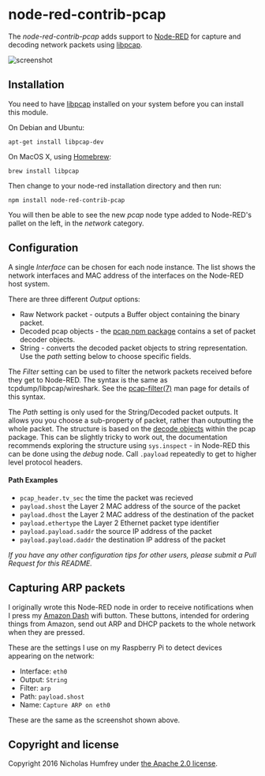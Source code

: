 node-red-contrib-pcap
=====================

The *node-red-contrib-pcap* adds support to [Node-RED] for capture and decoding network packets using [libpcap].

![screenshot](https://github.com/njh/node-red-contrib-pcap/raw/master/screenshot.png)


Installation
------------

You need to have [libpcap] installed on your system before you can install this module.

On Debian and Ubuntu:

    apt-get install libpcap-dev

On MacOS X, using [Homebrew]:

    brew install libpcap

Then change to your node-red installation directory and then run:

    npm install node-red-contrib-pcap

You will then be able to see the new _pcap_ node type added to Node-RED's pallet on the left, in the _network_ category.


Configuration
-------------

A single *Interface* can be chosen for each node instance.
The list shows the network interfaces and MAC address of the 
interfaces on the Node-RED host system.

There are three different *Output* options:

* Raw Network packet - outputs a Buffer object containing the binary packet.
* Decoded pcap objects - the [pcap npm package] contains a set of packet decoder objects.
* String - converts the decoded packet objects to string representation. Use the *path* setting below to choose specific fields.

The *Filter* setting can be used to filter the network packets received
before they get to Node-RED. The syntax is the same as tcpdump/libpcap/wireshark.
See the [pcap-filter(7)] man page for details of this syntax.

The *Path* setting is only used for the String/Decoded packet outputs. It allows you 
you choose a sub-property of packet, rather than outputting the whole packet.
The structure is based on the [decode objects] within the pcap package. This can be slightly tricky to work out, the documentation
recommends exploring the structure using ```sys.inspect``` - in Node-RED this can be 
done using the _debug_ node.
Call ```.payload``` repeatedly to get to higher level protocol headers.
    
#### Path Examples

* ```pcap_header.tv_sec``` the time the packet was recieved
* ```payload.shost``` the Layer 2 MAC address of the source of the packet
* ```payload.dhost``` the Layer 2 MAC address of the destination of the packet
* ```payload.ethertype``` the Layer 2 Ethernet packet type identifier
* ```payload.payload.saddr``` the source IP address of the packet
* ```payload.payload.daddr``` the destination IP address of the packet

_If you have any other configuration tips for other users, please submit a Pull Request for this README._


Capturing ARP packets
---------------------

I originally wrote this Node-RED node in order to receive notifications when I press my 
[Amazon Dash] wifi button. These buttons, intended for ordering things from Amazon, 
send out ARP and DHCP packets to the whole network when they are pressed.

These are the settings I use on my Raspberry Pi to detect devices appearing on the network:

* Interface: ```eth0```
* Output: ```String```
* Filter: ```arp```
* Path: ```payload.shost```
* Name: ```Capture ARP on eth0```

These are the same as the screenshot shown above.


Copyright and license
---------------------

Copyright 2016 Nicholas Humfrey under [the Apache 2.0 license](LICENSE).


[Node-RED]:         http://nodered.org/
[Homebrew]:         http://brew.sh/
[libpcap]:          http://www.tcpdump.org/
[decode objects]:   http://github.com/mranney/node_pcap/tree/master/decode
[pcap-filter(7)]:   http://www.tcpdump.org/manpages/pcap-filter.7.html
[pcap npm package]: https://www.npmjs.com/package/pcap
[Amazon Dash]:      http://www.amazon.com/oc/dash-button

